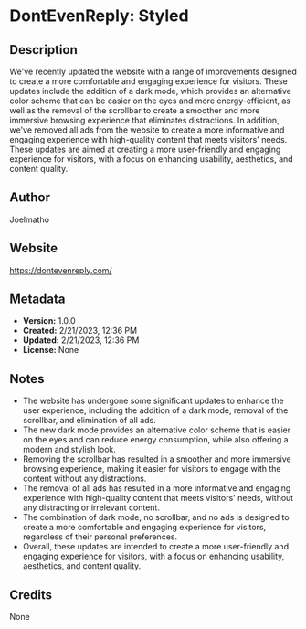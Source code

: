 # DontEvenReply: Styled

## Description
We've recently updated the website with a range of improvements designed to create a more comfortable and engaging experience for visitors. These updates include the addition of a dark mode, which provides an alternative color scheme that can be easier on the eyes and more energy-efficient, as well as the removal of the scrollbar to create a smoother and more immersive browsing experience that eliminates distractions. In addition, we've removed all ads from the website to create a more informative and engaging experience with high-quality content that meets visitors' needs. These updates are aimed at creating a more user-friendly and engaging experience for visitors, with a focus on enhancing usability, aesthetics, and content quality.

## Author
Joelmatho

## Website
https://dontevenreply.com/

## Metadata
- **Version:** 1.0.0
- **Created:** 2/21/2023, 12:36 PM
- **Updated:** 2/21/2023, 12:36 PM
- **License:** None

## Notes
- The website has undergone some significant updates to enhance the user experience, including the addition of a dark mode, removal of the scrollbar, and elimination of all ads.
- The new dark mode provides an alternative color scheme that is easier on the eyes and can reduce energy consumption, while also offering a modern and stylish look.
- Removing the scrollbar has resulted in a smoother and more immersive browsing experience, making it easier for visitors to engage with the content without any distractions.
- The removal of all ads has resulted in a more informative and engaging experience with high-quality content that meets visitors' needs, without any distracting or irrelevant content.
- The combination of dark mode, no scrollbar, and no ads is designed to create a more comfortable and engaging experience for visitors, regardless of their personal preferences.
- Overall, these updates are intended to create a more user-friendly and engaging experience for visitors, with a focus on enhancing usability, aesthetics, and content quality.

## Credits
None
